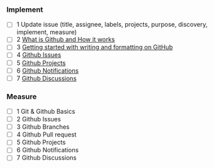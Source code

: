 ### Implement
- [ ] 1 Update issue (title, assignee, labels, projects, purpose, discovery, implement, measure)
- [ ] 2 [What is Github and How it works](https://www.youtube.com/watch?v=w3jLJU7DT5E)
- [ ] 3 [Getting started with writing and formatting on GitHub](https://docs.github.com/en/get-started/writing-on-github/getting-started-with-writing-and-formatting-on-github)
- [ ] 4 [Github Issues](https://www.youtube.com/watch?v=BplF7vHXewA)
- [ ] 5 [Github Projects](https://www.youtube.com/watch?v=yFQ-p6wMS_Y)
- [ ] 6 [Github Notifications](https://docs.github.com/en/account-and-profile/managing-subscriptions-and-notifications-on-github)
- [ ] 7 [Github Discussions](https://docs.github.com/en/discussions/collaborating-with-your-community-using-discussions)

### Measure
- [ ] 1 Git & Github Basics 
- [ ] 2 Github Issues
- [ ] 3 Github Branches
- [ ] 4 Github Pull request
- [ ] 5 Github Projects
- [ ] 6 Github Notifications
- [ ] 7 Github Discussions

<!-- Duration: 1d -->
